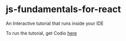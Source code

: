 # js-fundamentals-for-react
An Interactive tutorial that runs inside your IDE

To run the tutorial, get Codio [here](https://marketplace.visualstudio.com/items?itemName=wix.codio) 
